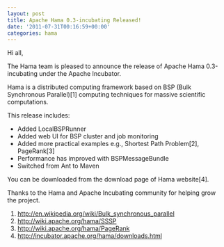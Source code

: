 ```yaml
---
layout: post
title: Apache Hama 0.3-incubating Released!
date: '2011-07-31T00:16:59+00:00'
categories: hama
---
```

Hi all,

The Hama team is pleased to announce the release of Apache Hama
0.3-incubating under the Apache Incubator.

Hama is a distributed computing framework based on BSP (Bulk
Synchronous Parallel)[1] computing techniques for massive scientific
computations.

This release includes:

<ul><li>Added LocalBSPRunner</li><li>Added web UI for BSP cluster and job monitoring</li><li>Added more practical examples e.g., Shortest Path Problem[2], PageRank[3]</li><li>Performance has improved with BSPMessageBundle</li><li>Switched from Ant to Maven</li></ul>

You can be downloaded from the download page of Hama website[4].

Thanks to the Hama and Apache Incubating community for helping grow the project.

1. <a href="http://en.wikipedia.org/wiki/Bulk_synchronous_parallel">http://en.wikipedia.org/wiki/Bulk_synchronous_parallel</a>
2. <a href="http://wiki.apache.org/hama/SSSP">http://wiki.apache.org/hama/SSSP</a>
3. <a href="http://wiki.apache.org/hama/PageRank">http://wiki.apache.org/hama/PageRank</a>
4. <a href="http://incubator.apache.org/hama/downloads.html">http://incubator.apache.org/hama/downloads.html</a>
